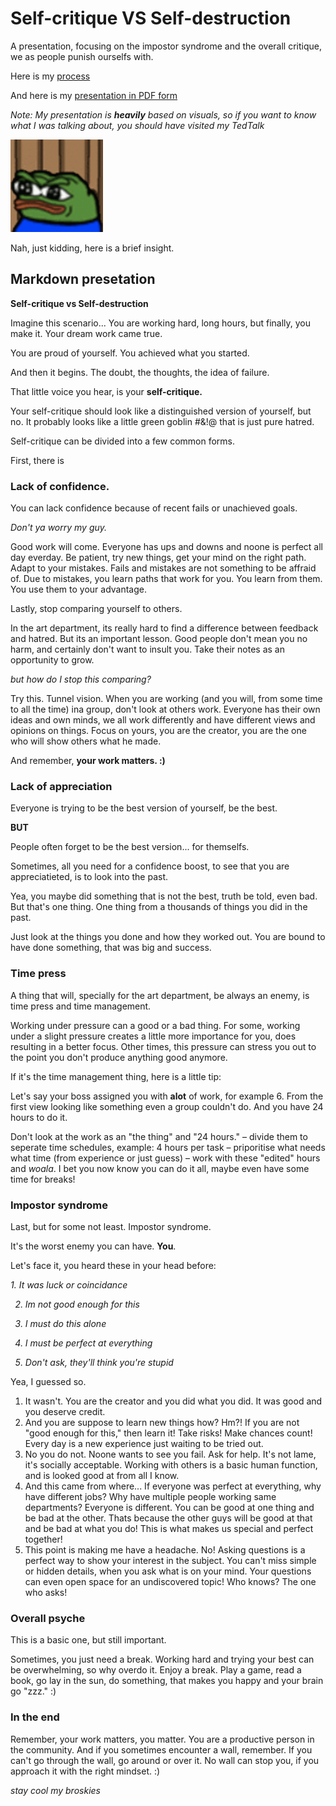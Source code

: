 # Self-critique VS Self-destruction
A presentation, focusing on the impostor syndrome and the overall critique, we as people punish ourselfs with.

Here is my [process](process.md)

And here is my [presentation in PDF form](AJOVT-06-storytelling.pdf)

<i>Note: My presentation is <b>heavily</b> based on visuals, so if you want to know what I was talking about, you should have visited my TedTalk</i>

<img src="pepe.gif" alt="Pepe leaving" style="width:148px;height:148px;">

Nah, just kidding, here is a brief insight.

## Markdown presetation

<b>Self-critique vs Self-destruction</b>

Imagine this scenario... You are working hard, long hours, but finally, you make it. Your dream work came true.

You are proud of yourself. You achieved what you started.

And then it begins. The doubt, the thoughts, the idea of failure.

That little voice you hear, is your <b>self-critique.</b>

Your self-critique should look like a distinguished version of yourself, but no. It probably looks like a little green goblin #&!@ that is just pure hatred.

Self-critique can be divided into a few common forms.

First, there is 
### Lack of confidence. 
You can lack confidence because of recent fails or unachieved goals. 

<i>Don't ya worry my guy.</i>

Good work will come. Everyone has ups and downs and noone is perfect all day everday. Be patient, try new things, get your mind on the right path.
Adapt to your mistakes. Fails and mistakes are not something to be affraid of. Due to mistakes, you learn paths that work for you. You learn from them. You use them to your advantage.

Lastly, stop comparing yourself to others.

In the art department, its really hard to find a difference between feedback and hatred. But its an important lesson. Good people don't mean you no harm, and certainly don't want to insult you. Take their notes as an opportunity to grow.

<i>but how do I stop this comparing?</i>

Try this. Tunnel vision. When you are working (and you will, from some time to all the time) ina group, don't look at others work. Everyone has their own ideas and own minds, we all work differently and have different views and opinions on things. Focus on yours, you are the creator, you are the one who will show others what he made. 

And remember, <b>your work matters. :)</b>

### Lack of appreciation

Everyone is trying to be the best version of yourself, be the best.

<b>BUT</b>

People often forget to be the best version... for themselfs.

Sometimes, all you need for a confidence boost, to see that you are appreciatieted, is to look into the past.

Yea, you maybe did something that is not the best, truth be told, even bad. But that's one thing. One thing from a thousands of things you did in the past.

Just look at the things you done and how they worked out. You are bound to have done something, that was big and success.

### Time press

A thing that will, specially for the art department, be always an enemy, is time press and time management.

Working under pressure can a good or a bad thing. For some, working under a slight pressure creates a little more importance for you, does resulting in a better focus. Other times, this pressure can stress you out to the point you don't produce anything good anymore.

If it's the time management thing, here is a little tip:

Let's say your boss assigned you with <b>alot</b> of work, for example 6. From the first view looking like something even a group couldn't do. And you have 24 hours to do it.

Don't look at the work as an "the thing" and "24 hours." – divide them to seperate time schedules, example: 4 hours per task – priporitise what needs what time (from experience or just guess) – work with these "edited" hours and <i>woala</i>. I bet you now know you can do it all, maybe even have some time for breaks!

### Impostor syndrome

Last, but for some not least. Impostor syndrome.

It's the worst enemy you can have. <b>You</b>.

Let's face it, you heard these in your head before:

<i>
  1. It was luck or coincidance 
  
  2. Im not good enough for this 
  
  3. I must do this alone 
  
  4. I must be perfect at everything
  
  5. Don't ask, they'll think you're stupid
</i>

Yea, I guessed so.

1. It wasn't. You are the creator and you did what you did. It was good and you deserve credit.
2. And you are suppose to learn new things how? Hm?! If you are not "good enough for this," then learn it! Take risks! Make chances count! Every day is a new experience just waiting to be tried out.
3. No you do not. Noone wants to see you fail. Ask for help. It's not lame, it's socially acceptable. Working with others is a basic human function, and is looked good at from all I know.
4. And this came from where... If everyone was perfect at everything, why have different jobs? Why have multiple people working same departments? Everyone is different. You can be good at one thing and be bad at the other. Thats because the other guys will be good at that and be bad at what you do! This is what makes us special and perfect together!
5. This point is making me have a headache. No! Asking questions is a perfect way to show your interest in the subject. You can't miss simple or hidden details, when you ask what is on your mind. Your questions can even open space for an undiscovered topic! Who knows? The one who asks!

### Overall psyche

This is a basic one, but still important.

Sometimes, you just need a break. Working hard and trying your best can be overwhelming, so why overdo it. Enjoy a break. Play a game, read a book, go lay in the sun, do something, that makes you happy and your brain go "zzz." :)

### In the end

Remember, your work matters, you matter. You are a productive person in the community. And if you sometimes encounter a wall, remember. If you can't go through the wall, go around or over it. No wall can stop you, if you approach it with the right mindset. :)

<i>stay cool my broskies</i>


